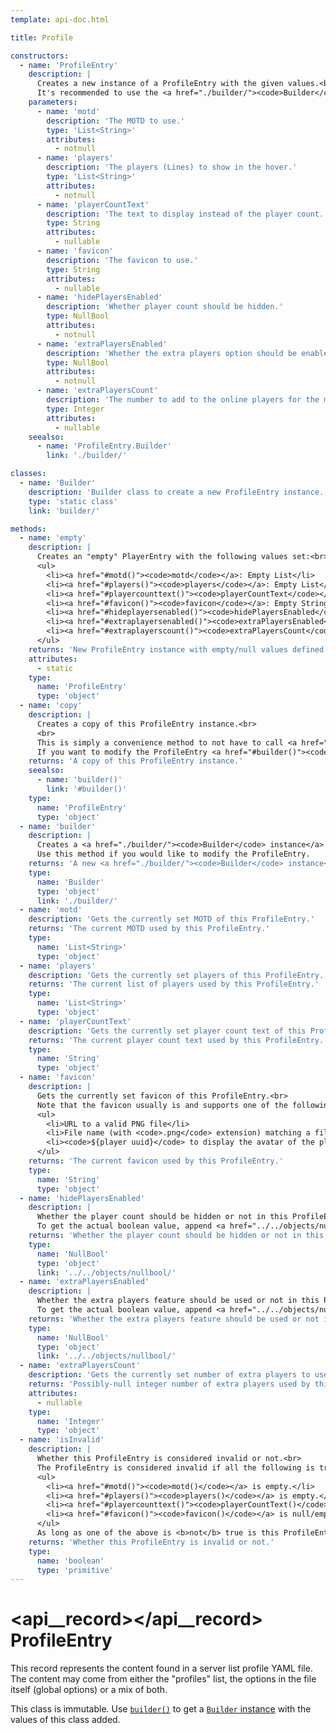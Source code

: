 ```yaml
---
template: api-doc.html

title: Profile

constructors:
  - name: 'ProfileEntry'
    description: |
      Creates a new instance of a ProfileEntry with the given values.<br>
      It's recommended to use the <a href="./builder/"><code>Builder</code> class</a> for a more convenient configuration of the Settings.
    parameters:
      - name: 'motd'
        description: 'The MOTD to use.'
        type: 'List<String>'
        attributes:
          - notnull
      - name: 'players'
        description: 'The players (Lines) to show in the hover.'
        type: 'List<String>'
        attributes:
          - notnull
      - name: 'playerCountText'
        description: 'The text to display instead of the player count.'
        type: String
        attributes:
          - nullable
      - name: 'favicon'
        description: 'The favicon to use.'
        type: String
        attributes:
          - nullable
      - name: 'hidePlayersEnabled'
        description: 'Whether player count should be hidden.'
        type: NullBool
        attributes:
          - notnull
      - name: 'extraPlayersEnabled'
        description: 'Whether the extra players option should be enabled.'
        type: NullBool
        attributes:
          - notnull
      - name: 'extraPlayersCount'
        description: 'The number to add to the online players for the max players number.'
        type: Integer
        attributes:
          - nullable
    seealso:
      - name: 'ProfileEntry.Builder'
        link: './builder/'

classes:
  - name: 'Builder'
    description: 'Builder class to create a new ProfileEntry instance.'
    type: 'static class'
    link: 'builder/'

methods:
  - name: 'empty'
    description: |
      Creates an "empty" PlayerEntry with the following values set:<br>
      <ul>
        <li><a href="#motd()"><code>motd</code></a>: Empty List</li>
        <li><a href="#players()"><code>players</code></a>: Empty List</li>
        <li><a href="#playercounttext()"><code>playerCountText</code></a>: Empty String</li>
        <li><a href="#favicon()"><code>favicon</code></a>: Empty String</li>
        <li><a href="#hideplayersenabled()"><code>hidePlayersEnabled</code></a>: <a href="../../objects/nullbool/"><code>NullBool.NOT_SET</code></a></li>
        <li><a href="#extraplayersenabled()"><code>extraPlayersEnabled</code></a>: <a href="../../objects/nullbool/"><code>NullBool.NOT_SET</code></a></li>
        <li><a href="#extraplayerscount()"><code>extraPlayersCount</code></a>: <code>null</code></li>
      </ul>
    returns: 'New ProfileEntry instance with empty/null values defined'
    attributes:
      - static
    type:
      name: 'ProfileEntry'
      type: 'object'
  - name: 'copy'
    description: |
      Creates a copy of this ProfileEntry instance.<br>
      <br>
      This is simply a convenience method to not have to call <a href="#builder()"><code>builder()</code></a><code>.</code><a href="./builder/#build()"><code>build()</code></a>.<br>
      If you want to modify the ProfileEntry <a href="#builder()"><code>builder()</code></a> is preferred.
    returns: 'A copy of this ProfileEntry instance.'
    seealso:
      - name: 'builder()'
        link: '#builder()'
    type:
      name: 'ProfileEntry'
      type: 'object'
  - name: 'builder'
    description: |
      Creates a <a href="./builder/"><code>Builder</code> instance</a> with the values from this ProfileEntry set.<br>
      Use this method if you would like to modify the ProfileEntry.
    returns: 'A new <a href="./builder/"><code>Builder</code> instance</a> with the values of this ProfileEntry set.'
    type:
      name: 'Builder'
      type: 'object'
      link: './builder/'
  - name: 'motd'
    description: 'Gets the currently set MOTD of this ProfileEntry.'
    returns: 'The current MOTD used by this ProfileEntry.'
    type:
      name: 'List<String>'
      type: 'object'
  - name: 'players'
    description: 'Gets the currently set players of this ProfileEntry.'
    returns: 'The current list of players used by this ProfileEntry.'
    type:
      name: 'List<String>'
      type: 'object'
  - name: 'playerCountText'
    description: 'Gets the currently set player count text of this ProfileEntry.'
    returns: 'The current player count text used by this ProfileEntry.'
    type:
      name: 'String'
      type: 'object'
  - name: 'favicon'
    description: |
      Gets the currently set favicon of this ProfileEntry.<br>
      Note that the favicon usually is and supports one of the following options:
      <ul>
        <li>URL to a valid PNG file</li>
        <li>File name (with <code>.png</code> extension) matching a file saved in the favicons folder of AdvancedServerList</li>
        <li><code>${player uuid}</code> to display the avatar of the player</li>
      </ul>
    returns: 'The current favicon used by this ProfileEntry.'
    type:
      name: 'String'
      type: 'object'
  - name: 'hidePlayersEnabled'
    description: |
      Whether the player count should be hidden or not in this ProfileEntry.<br>
      To get the actual boolean value, append <a href="../../objects/nullbool/#getordefault()"><code>getOrDefault(boolean)</code></a>.
    returns: 'Whether the player count should be hidden or not in this ProfileEntry.'
    type:
      name: 'NullBool'
      type: 'object'
      link: '../../objects/nullbool/'
  - name: 'extraPlayersEnabled'
    description: |
      Whether the extra players feature should be used or not in this ProfileEntry.<br>
      To get the actual boolean value, append <a href="../../objects/nullbool/#getordefault()"><code>getOrDefault(boolean)</code></a>.
    returns: 'Whether the extra players feature should be used or not in this ProfileEntry.'
    type:
      name: 'NullBool'
      type: 'object'
      link: '../../objects/nullbool/'
  - name: 'extraPlayersCount'
    description: 'Gets the currently set number of extra players to use by this ProfileEntry. May be <code>null</code>.'
    returns: 'Possibly-null integer number of extra players used by this ProfileEntry.'
    attributes:
      - nullable
    type:
      name: 'Integer'
      type: 'object'
  - name: 'isInvalid'
    description: |
      Whether this ProfileEntry is considered invalid or not.<br>
      The ProfileEntry is considered invalid if all the following is true:
      <ul>
        <li><a href="#motd()"><code>motd()</code></a> is empty.</li>
        <li><a href="#players()"><code>players()</code></a> is empty.</li>
        <li><a href="#playercounttext()"><code>playerCountText()</code></a> is null/empty <b>and</b> <a href="#hideplayersenabled()"><code>hidePlayersEnabled()</code></a> is <code>false</code>.</li>
        <li><a href="#favicon()"><code>favicon()</code></a> is null/empty.</li>
      </ul>
      As long as one of the above is <b>not</b> true is this ProfileEntry considered valid and <code>false</code> will be returned.
    returns: 'Whether this ProfileEntry is invalid or not.'
    type:
      name: 'boolean'
      type: 'primitive'
---
```


# <api__record></api__record> ProfileEntry

This record represents the content found in a server list profile YAML file.  
The content may come from either the "profiles" list, the options in the file itself (global options) or a mix of both.

This class is immutable. Use [`builder()`](#builder()) to get a [`Builder` instance](builder.md) with the values of this class added.